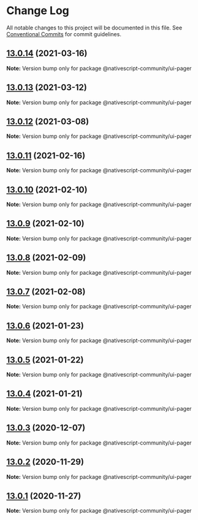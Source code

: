 # Change Log

All notable changes to this project will be documented in this file.
See [Conventional Commits](https://conventionalcommits.org) for commit guidelines.

## [13.0.14](https://github.com/nativescript-community/ui-pager/compare/v13.0.13...v13.0.14) (2021-03-16)

**Note:** Version bump only for package @nativescript-community/ui-pager





## [13.0.13](https://github.com/nativescript-community/ui-pager/compare/v13.0.12...v13.0.13) (2021-03-12)

**Note:** Version bump only for package @nativescript-community/ui-pager





## [13.0.12](https://github.com/nativescript-community/ui-pager/compare/v13.0.11...v13.0.12) (2021-03-08)

**Note:** Version bump only for package @nativescript-community/ui-pager





## [13.0.11](https://github.com/nativescript-community/ui-pager/compare/v13.0.10...v13.0.11) (2021-02-16)

**Note:** Version bump only for package @nativescript-community/ui-pager





## [13.0.10](https://github.com/nativescript-community/ui-pager/compare/v13.0.9...v13.0.10) (2021-02-10)

**Note:** Version bump only for package @nativescript-community/ui-pager





## [13.0.9](https://github.com/nativescript-community/ui-pager/compare/v13.0.8...v13.0.9) (2021-02-10)

**Note:** Version bump only for package @nativescript-community/ui-pager





## [13.0.8](https://github.com/nativescript-community/ui-pager/compare/v13.0.7...v13.0.8) (2021-02-09)

**Note:** Version bump only for package @nativescript-community/ui-pager





## [13.0.7](https://github.com/nativescript-community/ui-pager/compare/v13.0.6...v13.0.7) (2021-02-08)

**Note:** Version bump only for package @nativescript-community/ui-pager





## [13.0.6](https://github.com/nativescript-community/ui-pager/compare/v13.0.5...v13.0.6) (2021-01-23)

**Note:** Version bump only for package @nativescript-community/ui-pager





## [13.0.5](https://github.com/nativescript-community/ui-pager/compare/v13.0.4...v13.0.5) (2021-01-22)

**Note:** Version bump only for package @nativescript-community/ui-pager





## [13.0.4](https://github.com/nativescript-community/ui-pager/compare/v13.0.3...v13.0.4) (2021-01-21)

**Note:** Version bump only for package @nativescript-community/ui-pager





## [13.0.3](https://github.com/nativescript-community/ui-pager/compare/v13.0.2...v13.0.3) (2020-12-07)

**Note:** Version bump only for package @nativescript-community/ui-pager





## [13.0.2](https://github.com/nativescript-community/ui-pager/compare/v13.0.1...v13.0.2) (2020-11-29)

**Note:** Version bump only for package @nativescript-community/ui-pager





## [13.0.1](https://github.com/nativescript-community/ui-pager/compare/v11.0.11...v13.0.1) (2020-11-27)

**Note:** Version bump only for package @nativescript-community/ui-pager
